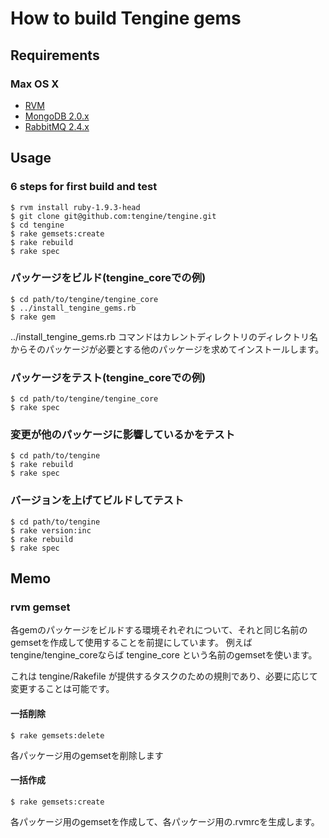 # How to build Tengine gems

## Requirements

### Max OS X

* [RVM](https://rvm.io//)
* [MongoDB 2.0.x](http://www.mongodb.org/display/DOCS/Quickstart+OS+X)
* [RabbitMQ 2.4.x](http://www.rabbitmq.com/install-homebrew.html)

## Usage

### 6 steps for first build and test

    $ rvm install ruby-1.9.3-head
    $ git clone git@github.com:tengine/tengine.git
    $ cd tengine
    $ rake gemsets:create
    $ rake rebuild
    $ rake spec

### パッケージをビルド(tengine_coreでの例)

    $ cd path/to/tengine/tengine_core
    $ ../install_tengine_gems.rb
    $ rake gem

../install_tengine_gems.rb コマンドはカレントディレクトリのディレクトリ名からそのパッケージが必要とする他のパッケージを求めてインストールします。

### パッケージをテスト(tengine_coreでの例)

    $ cd path/to/tengine/tengine_core
    $ rake spec


### 変更が他のパッケージに影響しているかをテスト

    $ cd path/to/tengine
    $ rake rebuild
    $ rake spec

### バージョンを上げてビルドしてテスト

    $ cd path/to/tengine
    $ rake version:inc
    $ rake rebuild
    $ rake spec

## Memo

### rvm gemset

各gemのパッケージをビルドする環境それぞれについて、それと同じ名前のgemsetを作成して使用することを前提にしています。
例えばtengine/tengine_coreならば tengine_core という名前のgemsetを使います。

これは tengine/Rakefile が提供するタスクのための規則であり、必要に応じて変更することは可能です。

#### 一括削除

    $ rake gemsets:delete

各パッケージ用のgemsetを削除します

#### 一括作成

    $ rake gemsets:create

各パッケージ用のgemsetを作成して、各パッケージ用の.rvmrcを生成します。
